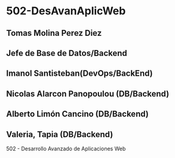 # 502-DesAvanAplicWeb

## Tomas Molina Perez Diez
## Jefe de Base de Datos/Backend
## Imanol Santisteban(DevOps/BackEnd)
## Nicolas Alarcon Panopoulou (DB/Backend)
## Alberto Limón Cancino (DB/Backend)













## Valeria, Tapia (DB/Backend)
502 - Desarrollo Avanzado de Aplicaciones Web
